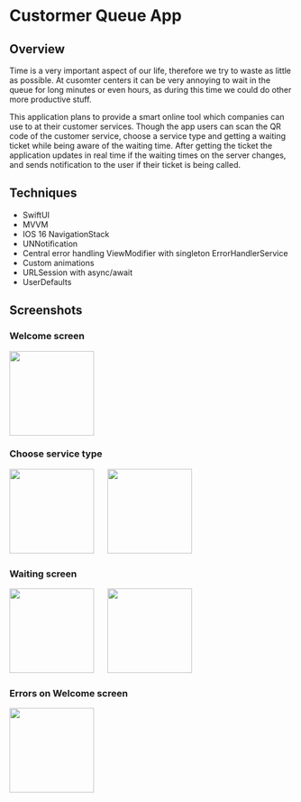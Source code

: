 # Custormer Queue App

## Overview

Time is a very important aspect of our life, therefore we try to waste as little as possible. At cusomter centers it can be very annoying to wait in the queue for long minutes or even hours, as during this time we could do other more productive stuff.

This application plans to provide a smart online tool which companies can use to at their customer services. Though the app users can scan the QR code of the customer service, choose a service type and getting a waiting ticket while being aware of the waiting time. After getting the ticket the application updates in real time if the waiting times on the server changes, and sends notification to the user if their ticket is being called.

## Techniques
  - SwiftUI
  - MVVM
  - IOS 16 NavigationStack
  - UNNotification
  - Central error handling ViewModifier with singleton ErrorHandlerService
  - Custom animations
  - URLSession with async/await
  - UserDefaults

  

## Screenshots
### Welcome screen

<kbd>
  <img src="https://user-images.githubusercontent.com/48367888/210382893-813590c9-add4-475d-a370-a146a860a051.PNG" width="150">
</kbd>

### Choose service type

<div>
  <kbd>
    <img src="https://user-images.githubusercontent.com/48367888/210383000-c82e8f5f-8104-4c74-beb8-d1867e4bc89a.PNG" width="150">
  </kbd>
  &nbsp;&nbsp;&nbsp;
  <kbd>
    <img src="https://user-images.githubusercontent.com/48367888/210383012-d2ad4474-055d-4b03-8821-87522d6e3a46.PNG" width="150">
  </kbd>
<div/>

### Waiting screen


<div>
  <kbd>
    <img src="https://user-images.githubusercontent.com/48367888/210383050-fc87612e-dffd-443a-b1ed-cf604de71632.PNG" width="150">
  </kbd>
  &nbsp;&nbsp;&nbsp;
  <kbd>
    <img src="https://user-images.githubusercontent.com/48367888/210383067-55c4d093-2624-49ee-8ab9-c35f6cc47daf.PNG" width="150">
  </kbd>
<div/>

### Errors on Welcome screen

<kbd>
  <img src="https://user-images.githubusercontent.com/48367888/210383152-be87e83b-ac81-4672-b080-64b5a04a5332.PNG" width="150">
</kbd>

